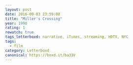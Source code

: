 ```yaml
---
layout: post 
date: 2016-09-03 23:59:00
title: "Miller's Crossing"
year: 1990
rating: 1
rewatch: true
tags_letterboxd: narrative, iTunes, streaming, HDTV, NYC
tags:
  - film
category: Letterboxd
canonical: https://boxd.it/ba33V
---
```

